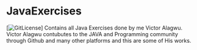 # JavaExercises
[![GitLicense](https://gitlicense.com/badge/VictorAlagwu/JavaExercises)]
Contains all Java Exercises done by me Victor Alagwu.
Victor Alagwu contubutes to the JAVA and Programming community through Github and many other platforms and this are some of His works.
